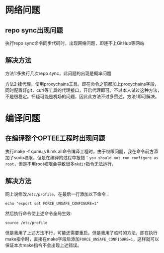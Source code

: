 # 网络问题
## repo sync出现问题
执行repo sync命令同步代码时，出现网络问题，即连不上GitHub等网站
## 解决方法
方法1:多执行几次repo sync，此问题的出现是概率问题

方法2:挂代理，使用proxychains工具。即在命令之前都加上proxychains字段，同时配置好git，curl等工具的代理接口，开启代理即可。不过本人试过这种方法，不是很稳定。怀疑可能是机场的问题，因此此方法不过多赘述，方法1即可解决。
# 编译问题
## 在编译整个OPTEE工程时出现问题
执行make -f qumu_v8.mk all命令编译工程时，由于权限问题，我在命令前方添加了sudo权限。但是在编译的过程中报错：`you should not run configure as root`，但是不用root权限会导致很多`mkdir`指令无法运行。
## 解决方法
网上说修改`/etc/profile`，在最后一行添加以下命令：

```
echo "export set FORCE_UNSAFE_CONFIGURE=1"
```
然后执行命令使上述命令全局生效:
``` 
source /etc/profile
```
但是我用了上述方法不行，可能还需要重启。但是我用了临时的方法，即在执行make指令时，直接在make字段后添加`FORCE_UNSAFE_CONFIGURE=1`，这样就可以保证本次make指令不会出现上述错误。